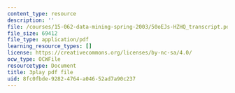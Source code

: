```yaml
---
content_type: resource
description: ''
file: /courses/15-062-data-mining-spring-2003/50oEJs-HZHQ_transcript.pdf
file_size: 69412
file_type: application/pdf
learning_resource_types: []
license: https://creativecommons.org/licenses/by-nc-sa/4.0/
ocw_type: OCWFile
resourcetype: Document
title: 3play pdf file
uid: 8fc0fbde-9282-4764-a046-52ad7a90c237
---
```

